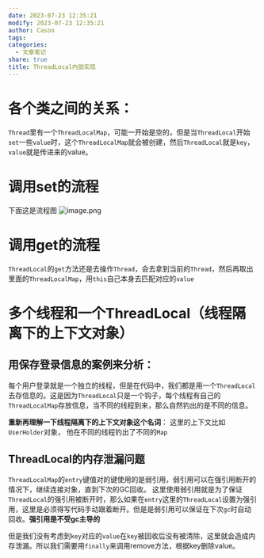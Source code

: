```yaml
---
date: 2023-07-23 12:35:21
modify: 2023-07-23 12:35:21
author: Cason
tags:
categories:
  - 文章笔记
share: true
title: ThreadLocal内部实现
---
```


# 各个类之间的关系：
`Thread`里有一个`ThreadLocalMap`，可能一开始是空的，但是当`ThreadLocal`开始`set`一些`value`时，这个`ThreadLocalMap`就会被创建，然后`ThreadLocal`就是`key`，`value`就是传进来的value。

# 调用set的流程
下面这是流程图
![image.png](https://obsidian-1317277327.cos.ap-chengdu.myqcloud.com/attachment/202307231240322.png)

# 调用get的流程
`ThreadLocal`的`get`方法还是去操作`Thread`，会去拿到当前的`Thread`，然后再取出里面的`ThreadLocalMap`，用`this`自己本身去匹配对应的`value`

# 多个线程和一个ThreadLocal（线程隔离下的上下文对象）
## 用保存登录信息的案例来分析：
每个用户登录就是一个独立的线程，但是在代码中，我们都是用一个`ThreadLocal`去存信息的。这是因为`ThreadLocal`只是一个钩子，每个线程有自己的`ThreadLocalMap`存放信息，当不同的线程到来，那么自然钓出的是不同的信息。

**重新再理解一下线程隔离下的上下文对象这个名词**：
这里的上下文比如`UserHolder`对象， 他在不同的线程钓出了不同的`Map`

## ThreadLocal的内存泄漏问题
`ThreadLocalMap`的`entry`键值对的键使用的是弱引用，弱引用可以在强引用断开的情况下，继续连接对象，直到下次的GC回收。
这里使用弱引用就是为了保证`ThreadLocal`的强引用被断开时，那么如果在`entry`这里的`ThreadLocal`设置为强引用，这里是必须得写代码手动跟着断开。但是是弱引用可以保证在下次`gc`时自动回收。**强引用是不受gc主导的**

但是我们没有考虑到`key`对应的`value`在`key`被回收后没有被清除，这里就会造成内存泄漏。所以我们需要用`finally`来调用remove方法，根据key删除value。

